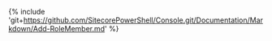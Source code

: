 {% include 'git+https://github.com/SitecorePowerShell/Console.git/Documentation/Markdown/Add-RoleMember.md' %}
